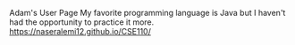 Adam's User Page 
My favorite programming language is Java but I haven't had the opportunity to practice it more.
https://naseralemi12.github.io/CSE110/